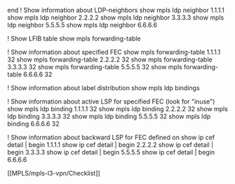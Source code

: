 end
! Show information about LDP-neighbors
show mpls ldp neighbor 1.1.1.1
show mpls ldp neighbor 2.2.2.2
show mpls ldp neighbor 3.3.3.3
show mpls ldp neighbor 5.5.5.5
show mpls ldp neighbor 6.6.6.6

! Show LFIB table
show mpls forwarding-table


! Show information about specified FEC
show mpls forwarding-table 1.1.1.1 32
show mpls forwarding-table 2.2.2.2 32
show mpls forwarding-table 3.3.3.3 32
show mpls forwarding-table 5.5.5.5 32
show mpls forwarding-table 6.6.6.6 32

! Show information about label distribution
show mpls ldp bindings

! Show information about active LSP for specified FEC (look for "inuse")
show mpls ldp binding 1.1.1.1 32
show mpls ldp binding 2.2.2.2 32
show mpls ldp binding 3.3.3.3 32
show mpls ldp binding 5.5.5.5 32
show mpls ldp binding 6.6.6.6 32

! Show information about backward LSP for FEC defined on
show ip cef detail | begin 1.1.1.1
show ip cef detail | begin 2.2.2.2
show ip cef detail | begin 3.3.3.3
show ip cef detail | begin 5.5.5.5
show ip cef detail | begin 6.6.6.6

[[MPLS/mpls-l3-vpn/Checklist]]